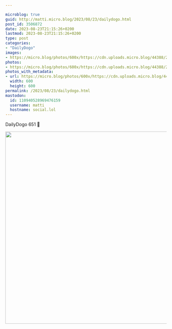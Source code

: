 ```yaml
---

microblog: true
guid: http://matti.micro.blog/2023/08/23/dailydogo.html
post_id: 3506872
date: 2023-08-23T21:15:26+0200
lastmod: 2023-08-23T21:15:26+0200
type: post
categories:
- "DailyDogo"
images:
- https://micro.blog/photos/600x/https://cdn.uploads.micro.blog/44388/2023/2530e97344124d4da4832660519642b1.jpg
photos:
- https://micro.blog/photos/600x/https://cdn.uploads.micro.blog/44388/2023/2530e97344124d4da4832660519642b1.jpg
photos_with_metadata:
- url: https://micro.blog/photos/600x/https://cdn.uploads.micro.blog/44388/2023/2530e97344124d4da4832660519642b1.jpg
  width: 600
  height: 600
permalink: /2023/08/23/dailydogo.html
mastodon:
  id: 110940528969476159
  username: matti
  hostname: social.lol
---
```

DailyDogo 651 🐶

<img src="https://micro.blog/photos/600x/https://blog.martin-haehnel.de/uploads/2023/2530e97344124d4da4832660519642b1.jpg" width="600" height="600" alt="" />
